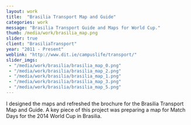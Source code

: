 ```yaml
---
layout: work
title:  "Brasilia Transport Map and Guide"
categories: work
message: "Brasilia Transport Guide and Maps for World Cup."
thumb: /media/work/brasilia_map.png
slider: true
client: "BrasiliaTransport"
year: "2011 - Present"
weblink: "http://www.dit.ie/campuslife/transport/"
slider_imgs:
 - "/media/work/brasilia/brasilia_map_0.png"
 - "/media/work/brasilia/brasilia_map_2.png"
 - "/media/work/brasilia/brasilia_map_1.png"
 - "/media/work/brasilia/brasilia_map_3.png"
 - "/media/work/brasilia/brasilia_map_5.png"
---
```


I designed the maps and refreshed the brochure for the Brasilia Transport Map and Guide. A key piece of this project was preparing a map for Match Days for the 2014 World Cup in Brasilia.
